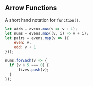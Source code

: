 ## Arrow Functions

A short hand notation for `function()`.

```javascript
let odds = evens.map(v => v + 1);
let nums = evens.map((v, i) => v + i);
let pairs = evens.map(v => ({
    even: v,
    odd: v + 1
}));

nums.forEach(v => {
  if (v % 5 === 0) {
      fives.push(v);
  }    
});
```
